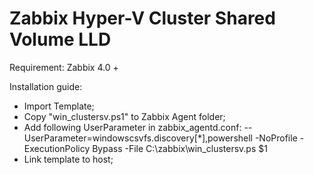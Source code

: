 # Zabbix Hyper-V Cluster Shared Volume LLD

Requirement: Zabbix 4.0 +

Installation guide:
- Import Template;
- Copy "win_clustersv.ps1" to Zabbix Agent folder;
- Add following UserParameter in zabbix_agentd.conf:
-- UserParameter=windowscsvfs.discovery[*],powershell -NoProfile -ExecutionPolicy Bypass -File C:\zabbix\win_clustersv.ps $1
- Link template to host;
